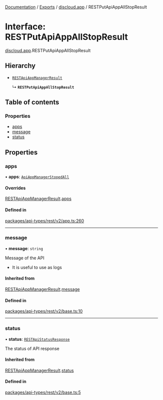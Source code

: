[Documentation](../README.md) / [Exports](../modules.md) / [discloud.app](../modules/discloud_app.md) / RESTPutApiAppAllStopResult

# Interface: RESTPutApiAppAllStopResult

[discloud.app](../modules/discloud_app.md).RESTPutApiAppAllStopResult

## Hierarchy

- [`RESTApiAppManagerResult`](discloud_app.RESTApiAppManagerResult.md)

  ↳ **`RESTPutApiAppAllStopResult`**

## Table of contents

### Properties

- [apps](discloud_app.RESTPutApiAppAllStopResult.md#apps)
- [message](discloud_app.RESTPutApiAppAllStopResult.md#message)
- [status](discloud_app.RESTPutApiAppAllStopResult.md#status)

## Properties

### apps

• **apps**: [`ApiAppManagerStopedAll`](discloud_app.ApiAppManagerStopedAll.md)

#### Overrides

[RESTApiAppManagerResult](discloud_app.RESTApiAppManagerResult.md).[apps](discloud_app.RESTApiAppManagerResult.md#apps)

#### Defined in

[packages/api-types/rest/v2/app.ts:260](https://github.com/discloud/discloud.app/blob/c6f50ea/packages/api-types/rest/v2/app.ts#L260)

___

### message

• **message**: `string`

Message of the API
- It is useful to use as logs

#### Inherited from

[RESTApiAppManagerResult](discloud_app.RESTApiAppManagerResult.md).[message](discloud_app.RESTApiAppManagerResult.md#message)

#### Defined in

[packages/api-types/rest/v2/base.ts:10](https://github.com/discloud/discloud.app/blob/c6f50ea/packages/api-types/rest/v2/base.ts#L10)

___

### status

• **status**: [`RESTApiStatusResponse`](../modules/discloud_app.md#restapistatusresponse)

The status of API response

#### Inherited from

[RESTApiAppManagerResult](discloud_app.RESTApiAppManagerResult.md).[status](discloud_app.RESTApiAppManagerResult.md#status)

#### Defined in

[packages/api-types/rest/v2/base.ts:5](https://github.com/discloud/discloud.app/blob/c6f50ea/packages/api-types/rest/v2/base.ts#L5)

